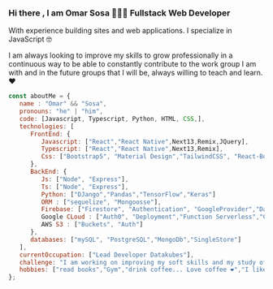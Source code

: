 ### Hi there , I am Omar Sosa 👨🏻‍💻 Fullstack Web Developer 

With experience building sites and web applications. I specialize in JavaScript 🤓

I am always looking to improve my skills to grow professionally in a continuous way to be able to constantly contribute to the work group I am with and in the future groups that I will be, always willing to teach and learn. ❤


```javascript
const aboutMe = {
   name : "Omar" && "Sosa",
   pronouns: "he" | "him",
   code: [Javascript, Typescript, Python, HTML, CSS,],
   technologies: [
      FrontEnd: {
         Javascript: ["React","React Native",Next13,Remix,JQuery],
         Typescript: ["React","React Native",Next13,Remix],
         Css: ["Bootstrap5", "Material Design","TailwindCSS", "React-Boostrap" , "SASS","SCSS"]
      },
      BackEnd: {
         Js: ["Node", "Express"],
         Ts: ["Node", "Express"],
         Python: ["DJango","Pandas","TensorFlow","Keras"]
         ORM : ["sequelize", "Mongoosse"],
         Firebase: ["Firestore", "Authentication", "GoogleProvider","Database RealTime"],
         Google CLoud : ["Auth0", "Deployment","Function Serverless","CI-CD","Buckets"]
         AWS S3 : ["Buckets", "Auth"]
      },
      databases: ["mySQL", "PostgreSQL","MongoDb","SingleStore"]
   ],
   currentOccupation: ["Lead Developer Datakubes"],
   challenge: "I am working on improving my soft skills and my study of English",
   hobbies: ["read books","Gym","drink coffee... Love coffee ❤","I like to play immersive role-playing games"]
};
```
